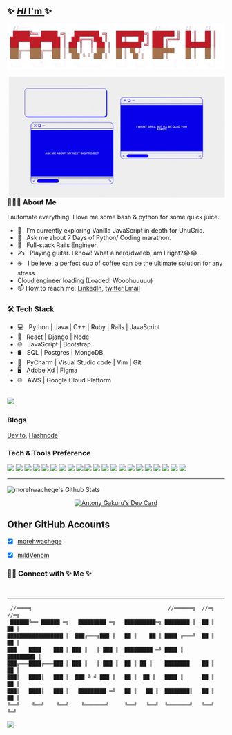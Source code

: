 ## ✨ [**_HI_** I'm ](www.twitter.com/muriithi_gakuru)✨ 

![Alt text](banner.png)

<img align="right" alt="GIF" src="my.gif" width="500"/>

<h3> 👨🏻‍💻 About Me </h3>

I automate everything. I love me some bash & python for some quick juice.
- 🔭 &nbsp; I’m currently exploring Vanilla JavaScript in depth for UhuGrid.
- 🤔 &nbsp; Ask me about 7 Days of Python/ Coding marathon.
- 💼 &nbsp; Full-stack Rails Engineer.
- ✍️ &nbsp; Playing guitar. I know! What a nerd/dweeb, am I right?😂😂 .
- ☕ &nbsp; I believe, a perfect cup of coffee can be the ultimate solution for any stress. 
-   Cloud engineer loading (Loaded! Wooohuuuuu)
- 📫 How to reach me: [LinkedIn](https://linkedin.com/in/muriithigakuru), [twitter](https://twitter.com/muriithi_gakuru),<a href="mailto:antony123muriithi@gmail.com">Email</a>

<h3>🛠 Tech Stack</h3>

- 💻 &nbsp; Python | Java | C++ | Ruby | Rails | JavaScript
- 🔭 &nbsp; React | Django | Node 
- 🌐 &nbsp; JavaScript | Bootstrap 
- 🛢 &nbsp; SQL | Postgres | MongoDB
- 🔧 &nbsp; PyCharm | Visual Studio code | Vim | Git
- 🖥 &nbsp; Adobe Xd | Figma
- 🌐 &nbsp; AWS | Google Cloud Platform

<br>
<a href="https://www.codewars.com/users/muriithigakuru" align="start">
  <img src="https://www.codewars.com/users/muriithigakuru/badges/large" />
</a>
<h3>Blogs</h3>

  [Dev.to](https://dev.to/muriithigakuru/),
  [Hashnode](https://muriithigakuru.hashnode.dev)



### Tech & Tools Preference


<img src="https://img.shields.io/badge/-Bootstrap-563D7C?style=flat&logo=bootstrap&logoColor=white"> <img src="https://img.shields.io/badge/-JavaScript-eed718?style=flat&logo=javascript&logoColor=ffffff">
<img src="https://img.shields.io/badge/-Sass-cc6699?style=flat&logo=sass&logoColor=ffffff">
<img src="https://img.shields.io/badge/-React-000000?style=flat&logo=react&logoColor=00c8ff">
<img src="https://img.shields.io/badge/-MongoDB-4DB33D?style=flat&logo=mongodb&logoColor=FFFFFF">
<img src="https://img.shields.io/badge/-GraphQL-e535ab?style=flat&logo=graphql&logoColor=FFFFFF">
<img src="https://img.shields.io/badge/-MySQL-F29111?style=flat&logo=mysql&logoColor=FFFFFF">
<img src="https://img.shields.io/badge/-Express.js-787878?style=flat">
<img src="https://img.shields.io/badge/-Node.js-3C873A?style=flat&logo=Node.js&logoColor=white">
<img src="https://img.shields.io/badge/-Firebase-FFA611?style=flat&logo=firebase&logoColor=FFFFFF">
<img src="http://img.shields.io/badge/-Google%20Cloud%20Platform-4285F4?style=flat&logo=google%20cloud&logoColor=white">
<img src="https://img.shields.io/badge/-Progressive Web Apps-5A0FC8?style=flat">
<img src="http://img.shields.io/badge/-Git-F1502F?style=flat&logo=git&logoColor=FFFFFF">
<img src="http://img.shields.io/badge/-Github-000000?style=flat&logo=github&logoColor=FFFFFF">
<img src="http://img.shields.io/badge/-VS%20Code-007ACC?style=flat&logo=visual%20studio%20code&logoColor=white">
<img src="http://img.shields.io/badge/-Heroku-430098?style=flat&logo=heroku&logoColor=white">
<img src="http://img.shields.io/badge/-Vercel-black?style=flat&logo=vercel&logoColor=white">
<img src="https://img.shields.io/badge/django%20versions-1.11%20%7C%202.0%20%7C%202.1-blue">
<img src="http://img.shields.io/badge/-Java-F89820?style=flat&logo=java&logoColor=white"> <img src="https://img.shields.io/badge/-C%20&%20C++-659ad2?style=flat&logo=c%2B%2B&logoColor=ffffff"> <img src="https://img.shields.io/badge/-Python-black?style=flat&logo=python&logoColor=white"> 

---

<img align="center" src="https://github-readme-stats.vercel.app/api?username=morehwachege&include_all_commits=true&count_private=true&show_icons=true&line_height=20&title_color=7A7ADB&icon_color=2234AE&text_color=D3D3D3&bg_color=0,000000,130F40" alt="morehwachege's Github Stats">

</br>

<p align="center">
  <a href="https://app.daily.dev/muriithigakuru"><img src="https://api.daily.dev/devcards/2566777364ef4935bf7a30fda8d949d0.png?r=625" width="400" alt="Antony Gakuru's Dev Card"/></a>
</p>

## Other GitHub Accounts
- [x] [morehwachege](https://github.com/morehwachege)

- [x] [mildVenom](https://github.com/mildVenom)

<h3> 🤝🏻 Connect with ✨ Me ✨</h3>
</br>
<hr>


     //════╗                                            //══════╗  //═╗   //═╗  
     ██████╚══ ██████ ═╗   █████████ ═╗   ██████████═╗ ████████ ║  ██ ║   ██ ║  
    ██████████████████ ║  ███╔═══╗███ ║   ██ ║    ██ ║ ████ ╔═══╝  ██ ║   ██ ║  
    ███    ████    ███ ║ ███ ║   ║ ███ ║  █████████ ═╝ ████ ║      █████████ ║  
    ███╔═══████╔═══███ ║ ███ ║   ║ ███ ║  ██ ║ ██ ║    ████████    ██ ║   ██ ║  
    ███║   ████║   ███ ║  ███ ╚ ╝ ███ ║   ██ ║  ██ ║   ████ ║      ██ ║   ██ ║  
    ███║   ████║   ███ ║   █████████ ═╝   ██ ║   ██ ║  ████████║   ██ ║   ██ ║  
    ╚══╝    ╚══╝    ╚══╝    ╚═══════╝     ╚══╝   ╚══╝  ╚═══════╝   ╚══╝    ╚═╝ 



![-](https://komarev.com/ghpvc/?username=morehwachege)
